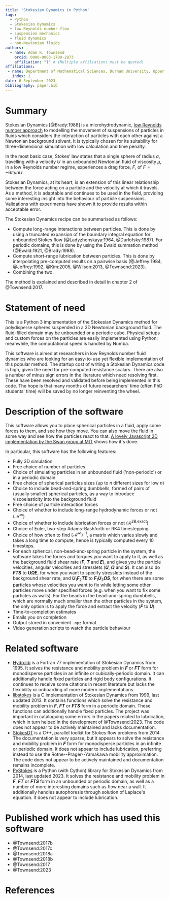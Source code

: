 ```yaml
---
title: 'Stokesian Dynamics in Python'
tags:
  - Python
  - Stokesian Dynamics
  - low Reynolds number flow
  - suspension mechanics
  - fluid dynamics
  - non-Newtonian fluids
authors:
  - name: Adam K. Townsend
    orcid: 0000-0003-1700-2873
    affiliation: "1" # (Multiple affiliations must be quoted)
affiliations:
 - name: Department of Mathematical Sciences, Durham University, Upper Mountjoy, Stockton Road, Durham DH1 3LE, United Kingdom
   index: 1
date: 6 September 2023
bibliography: paper.bib
---
```


# Summary

Stokesian Dynamics [@Brady:1988] is a microhydrodynamic, [low Reynolds number approach](https://en.wikipedia.org/wiki/Stokes_flow#Stokes_equations) to modelling the movement of suspensions of particles in fluids which considers the interaction of particles with each other against a Newtonian background solvent. It is typically chosen for its suitability for three-dimensional simulation with low calculation and time penalty.

In the most basic case, Stokes’ law states that a single sphere of radius $a$, travelling with a velocity $U$ in an unbounded Newtonian fluid of viscosity $\mu$, in a low Reynolds number regime, experiences a drag force, $F$, of $F=-6 \pi \mu a U$.

Stokesian Dynamics, at its heart, is an extension of this linear relationship between the force acting on a particle and the velocity at which it travels. As a method, it is adaptable and continues to be used in the field, providing some interesting insight into the behaviour of particle suspensions. Validations with experiments have shown it to provide results within acceptable error.

The Stokesian Dynamics recipe can be summarised as follows:

* Compute long-range interactions between particles. This is done by using a truncated expansion of the boundary integral equation for unbounded Stokes flow (@Ladyzhenskaya:1964, @Durlofsky:1987). For periodic domains, this is done by using the Ewald summation method (@Ewald:1921, @Brady:1988).
* Compute short-range lubrication between particles. This is done by interpolating pre-computed results on a pairwise basis (@Jeffrey:1984, @Jeffrey:1992, @Kim:2005, @Wilson:2013, @Townsend:2023).
* Combining the two.

The method is explained and described in detail in chapter 2 of @Townsend:2017.



# Statement of need

This is a Python 3 implementation of the Stokesian Dynamics method for polydisperse spheres suspended in a 3D Newtonian background fluid. The fluid-filled domain may be unbounded or a periodic cube. Physical setups and custom forces on the particles are easily implemented using Python; meanwhile, the computational speed is handled by Numba.

This software is aimed at researchers in low Reynolds number fluid dynamics who are looking for an easy-to-use yet flexible implementation of this popular method. The startup cost of writing a Stokesian Dynamics code is high, given the need for pre-computed resistance scalars. There are also a number of minus sign errors in the literature which need resolving first. These have been resolved and validated before being implemented in this code. The hope is that many months of future researchers' time (often PhD students' time) will be saved by no longer reinventing the wheel.



# Description of the software

This software allows you to place spherical particles in a fluid, apply some forces to them, and see how they move. You can also move the fluid in some way and see how the particles react to that. [A lovely Javascript 2D implementation by the Swan group at MIT](http://web.mit.edu/swangroup/sd-game.shtml) shows how it's done.

In particular, this software has the following features:

* Fully 3D simulation
* Free choice of number of particles
* Choice of simulating particles in an unbounded fluid ('non-periodic') or in a periodic domain
* Free choice of spherical particles sizes (up to $n$ different sizes for low $n$)
* Choice to include bead-and-spring dumbbells, formed of pairs of (usually smaller) spherical particles, as a way to introduce viscoelasticity into the background fluid
* Free choice of particle interaction forces
* Choice of whether to include long-range hydrodynamic forces or not ($\mathcal{M}^\infty$)
* Choice of whether to include lubrication forces or not ($\mathcal{R}^{\text{2B,exact}}$)
* Choice of Euler, two-step Adams–Bashforth or RK4 timestepping
* Choice of how often to find $(\mathcal{M}^\infty)^{-1}$, a matrix which varies slowly and takes a long time to compute, hence is typically computed every 10 timesteps.
* For each spherical, non-bead-and-spring particle in the system, the software takes the forces and torques you want to apply to it, as well as the background fluid shear rate ($\mathbfit{F}$, $\mathbfit{T}$ and $\mathbfsfit{E}$), and gives you the particle velocities, angular velocities and stresslets ($\mathbfit{U}$, $\mathbfit{\Omega}$ and $\mathbfsfit{S}$). It can also do $\mathbfit{FT}\mathbfsfit{S}$ to $\mathbfit{U\Omega}\mathbfsfit{E}$, for when you want to specify stresslets instead of the background shear rate; and $\mathbfit{U}_1\mathbfit{F}_2\mathbfit{T}\mathbfsfit{E}$ to $\mathbfit{F}_1\mathbfit{U}_2\mathbfit{\Omega}\mathbfsfit{S}$, for when there are some particles whose velocities you want to fix while letting some other particles move under specified forces (e.g. when you want to fix some particles as walls). For the beads in the bead-and-spring dumbbells, which are normally much smaller than the other particles in the system, the only option is to apply the force and extract the velocity ($\mathbfit{F}$ to $\mathbfit{U}$).
* Time-to-completion estimates
* Emails you on completion
* Output stored in convenient `.npz` format
* Video generation scripts to watch the particle behaviour



# Related software

* [Hydrolib](https://doi.org/10.1016/0010-4655(95)00029-F) is a Fortran 77 implementation of Stokesian Dynamics from 1995. It solves the resistance and mobility problem in $\mathbfit{F}$ or $\mathbfit{FT}$ form for monodisperse particles in an infinite or cubically-periodic domain. It can additionally handle fixed particles and rigid body configurations. It continues to receive some citations in recent literature but lacks the flexibility or onboarding of more modern implementations.
* [libstokes](https://github.com/kichiki/libstokes) is a C implementation of Stokesian Dynamics from 1999, last updated 2013. It contains functions which solve the resistance and mobility problem in $\mathbfit{F}$, $\mathbfit{FT}$ or $\mathbfit{FT}\mathbfsfit{S}$ form in a periodic domain. These functions can additionally handle fixed particles. The project was important in cataloguing some errors in the papers related to lubrication, which in turn helped in the development of @Townsend:2023. The code does not appear to be actively maintained and lacks documentation.
* [StokesDT](https://github.com/xing-liu/stokesdt) is a C++, parallel toolkit for Stokes flow problems from 2014. The documentation is very sparse, but it appears to solve the resistance and mobility problem in $\mathbfit{F}$ form for monodisperse particles in an infinite or periodic domain. It does not appear to include lubrication, preferring instead to use the Rotne--Prager--Yamakawa mobility approximation. The code does not appear to be actively maintained and documentation remains incomplete.
* [PyStokes](https://github.com/rajeshrinet/pystokes) is a Python (with Cython) library for Stokesian Dynamics from 2014, last updated 2023. It solves the resistance and mobility problem in $\mathbfit{F}$, $\mathbfit{FT}$ or $\mathbfit{FT}\mathbfsfit{S}$ form in an unbounded or periodic domain, as well as a number of more interesting domains such as flow near a wall. It additionally handles autophoresis through solution of Laplace's equation. It does not appear to include lubrication.



# Published work which has used this software

* @Townsend:2017b
* @Townsend:2017c
* @Townsend:2018a
* @Townsend:2018b
* @Townsend:2017
* @Townsend:2023



# References